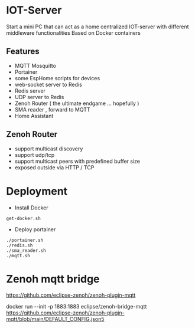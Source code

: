 # IOT-Server
Start a mini PC that can act as a home centralized IOT-server with different middleware functionalities
Based on Docker containers 
## Features
- MQTT Mosquitto
- Portainer 
- some EspHome scripts for devices
- web-socket server to Redis
- Redis server
- UDP server to Redis
- Zenoh Router ( the ultimate endgame ... hopefully )
- SMA reader , forward to MQTT
- Home Assistant
## Zenoh Router
- support multicast discovery 
- support udp/tcp
- support multicast peers with predefined buffer size
- exposed outside via HTTP / TCP
# Deployment
- Install Docker 
```
get-docker.sh
```
- Deploy portainer
```
./portainer.sh
./redis.sh
./sma_reader.sh
./mqtt.sh
```

# Zenoh mqtt bridge
https://github.com/eclipse-zenoh/zenoh-plugin-mqtt

docker run --init -p 1883:1883 eclipse/zenoh-bridge-mqtt
https://github.com/eclipse-zenoh/zenoh-plugin-mqtt/blob/main/DEFAULT_CONFIG.json5


